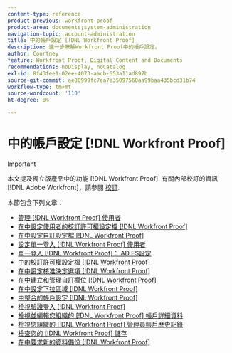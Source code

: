 ```yaml
---
content-type: reference
product-previous: workfront-proof
product-area: documents;system-administration
navigation-topic: account-administration
title: 中的帳戶設定 [!DNL Workfront Proof]
description: 進一步瞭解Workfront Proof中的帳戶設定。
author: Courtney
feature: Workfront Proof, Digital Content and Documents
recommendations: noDisplay, noCatalog
exl-id: 8f43fee1-02ee-4073-aacb-653a11ad897b
source-git-commit: ae80999fc7ea7e35097560aa99baa435bcd31b74
workflow-type: tm+mt
source-wordcount: '110'
ht-degree: 0%

---
```


# 中的帳戶設定 [!DNL Workfront Proof]

>[!IMPORTANT]
>
>本文提及獨立版產品中的功能 [!DNL Workfront Proof]. 有關內部校訂的資訊 [!DNL Adobe Workfront]，請參閱 [校訂](../../../review-and-approve-work/proofing/proofing.md).

本節包含下列文章：

* [管理 [!DNL Workfront Proof] 使用者](../../../workfront-proof/wp-acct-admin/account-settings/manage-wp-users.md)
* [在中設定使用者的校訂許可權設定檔 [!DNL Workfront Proof]](../../../workfront-proof/wp-acct-admin/account-settings/config-user-pref-in-wp.md)
* [在中設定自訂設定檔 [!DNL Workfront Proof]](../../../workfront-proof/wp-acct-admin/account-settings/configure-custom-profiles.md)
* [設定單一登入 [!DNL Workfront Proof] 使用者](../../../workfront-proof/wp-acct-admin/account-settings/configure-sso-for-wp-users.md)
* [單一登入 [!DNL Workfront Proof]： AD FS設定](../../../workfront-proof/wp-acct-admin/account-settings/sso-in-wp-adfs-configuration.md)
* [中的校訂許可權設定檔 [!DNL Workfront Proof]](../../../workfront-proof/wp-acct-admin/account-settings/proof-perm-profiles-in-wp.md)
* [在中設定核准決定選項 [!DNL Workfront Proof]](../../../workfront-proof/wp-acct-admin/account-settings/configure-approval-decision-in-wp.md)
* [在中建立和管理自訂欄位 [!DNL Workfront Proof]](../../../workfront-proof/wp-acct-admin/account-settings/create-and-manage-custom-fields.md)
* [在中設定下拉區域 [!DNL Workfront Proof]](../../../workfront-proof/wp-acct-admin/account-settings/configure-dropzone-in-wp.md)
* [中整合的帳戶設定 [!DNL Workfront Proof]](../../../workfront-proof/wp-acct-admin/account-settings/integrations-account-setup.md)
* [檢視驗證登入 [!DNL Workfront Proof]](../../../workfront-proof/wp-acct-admin/account-settings/view-auth-logs-in-wp.md)
* [檢視並編輯您組織的 [!DNL Workfront Proof] 帳戶詳細資料](../../../workfront-proof/wp-acct-admin/account-settings/view-edit-org-wp-acct-details.md)
* [檢視您組織的 [!DNL Workfront Proof] 管理員帳戶歷史記錄](../../../workfront-proof/wp-acct-admin/account-settings/view-org-wp-acct-history.md)
* [檢查您的 [!DNL Workfront Proof] 儲存](../../../workfront-proof/wp-acct-admin/account-settings/check-workfront-proof-storage.md)
* [在中要求新的資料備份 [!DNL Workfront Proof]](../../../workfront-proof/wp-acct-admin/account-settings/request-new-data-backup-in-wp.md)
